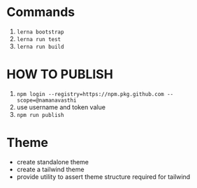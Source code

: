 # Commands

1. `lerna bootstrap`
2. `lerna run test`
3. `lerna run build`

# HOW TO PUBLISH

1. `npm login --registry=https://npm.pkg.github.com --scope=@namanavasthi`
2. use username and token value
3. `npm run publish`

# Theme

- create standalone theme
- create a tailwind theme
- provide utility to assert theme structure required for tailwind
